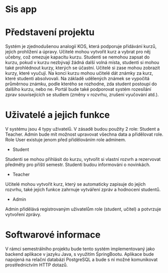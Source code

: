 # Sis app

#	Představení projektu

Systém je zjednodušenou analogií KOS, která podporuje přidávání kurzů, jejich prohlížení a úpravy. Učitelé mohou vytvořit kurz a vybrat pro něj učebny, což omezuje kapacitu kurzu. Studenti se nemohou zapsat do kurzu, pokud v kurzu nezbývají žádná další volná místa, studenti si mohou také prohlédnout kurzy, kterých se účastní. Učitelé si zase mohou zobrazit kurzy, které vyučují. Na konci kurzu mohou učitelé dát známky za kurz, které studenti absolvovali. Na základě udělených známek se vypočítá průměrnou známku, podle kterého se rozhodne, zda student postoupí do dalšího kurzu, nebo ne. Portál bude také podporovat systém rozesílání zprav souvisejících se studiem (změny v rozvrhu, zrušení vyučování atd.).

# Uživatelé a jejich funkce

V systému jsou 4 typy uživatelů. V zásadě budou použity 2 role: Student a Teacher.
Admin bude mít možnost upravovat všechna data a přidělovat role.
Role User existuje jenom před přidělováním role adminem.

* Student

Studenti se mohou přihlásit do kurzu, vytvořit si vlastní rozvrh a rezervovat předměty pro příští semestr. Studenti budou informováni o novinkách.

* Teacher

Učitelé mohou vytvořit kurz, který se automaticky zapisuje do jejich rozvrhu, také jejich funkce zahrnuje vytváření zpráv a hodnocení studentů.

* Admin

Admin přidělává registrovaným uživatelům role (student, učitel) a potvrzuje vytvoření zprávy.

# Softwarové informace

V rámci semestrálního projektu bude tento systém implementovaný jako backend aplikace v jazyku Java, s využitím SpringBootu. Aplikace bude napojená na relační databázi PostgreSQL a bude s ní možné komunikovat prostřednictvím HTTP dotazů.
